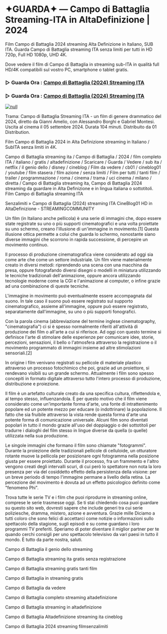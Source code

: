# ✦GUARDA✦ — Campo di Battaglia Streaming-ITA in AltaDefinizione | 2024
Film Campo di Battaglia 2024 streaming Alta Definizione in Italiano, SUB ITA. Guarda Campo di Battaglia streaming ITA senza limiti per tutti in HD 720p, Full HD 1080p, UHD 4K.

Dove vedere il film di Campo di Battaglia in streaming sub-ITA in qualità full HD/4K compatibili sul vostro PC, smartphone o tablet gratis.

### ▷ Guarda Ora : [Campo di Battaglia (2024) Streaming ITA](https://moviecorn-tv.com/it/movie/1174246/campo-di-battaglia.html)

### ▷ Guarda Ora : [Campo di Battaglia (2024) Streaming ITA](https://moviecorn-tv.com/it/movie/1174246/campo-di-battaglia.html)

[![null](https://static.wixstatic.com/media/855a25_043b5abeb4ae4d35ac003198e7fe56ed~mv2.gif)](https://moviecorn-tv.com/it/movie/1174246/campo-di-battaglia.html)

Trama: Campo di Battaglia Streaming ITA - un film di genere drammatico del 2024, diretto da Gianni Amelio, con Alessandro Borghi e Gabriel Montesi. Uscita al cinema il 05 settembre 2024. Durata 104 minuti. Distribuito da 01 Distribution.

Film Campo di Battaglia 2024 in Alta Definizione streaming in Italiano / SubITA senza limiti in 4K.

Campo di Battaglia streaming ita / Campo di Battaglia / 2024 / film completo ITA / italiano / gratis / altadefinizione / Scaricare / Guarda / Vedere / sub ita / netflix / il genio dello / disney / cineblog / Film da vedere / cb01 / cineblog01 / youtube / film stasera / film azione / senza limiti / Film per tutti / tanti film / trailer / programmazione / roma / cinema / trama / uci cinema / milano / diretta / Campo di Battaglia streaming ita, Campo di Battaglia 2024 streaming da guardare in Alta Definizione e in lingua italiana o sottotitoli. Film Campo di Battaglia streaming ITA

Senzalimiti » Campo di Battaglia (2024) streaming ITA CineBlog01 HD in AltaDefinizione - STREAMINGCOMMUNITY

Un film (in Italiano anche pellicola) è una serie di immagini che, dopo essere state registrate su uno o più supporti cinematografici e una volta proiettate su uno schermo, creano l'illusione di un'immagine in movimento.[1] Questa illusione ottica permette a colui che guarda lo schermo, nonostante siano diverse immagini che scorrono in rapida successione, di percepire un movimento continuo.

Il processo di produzione cinematografica viene considerato ad oggi sia come arte che come un settore industriale. Un film viene materialmente creato in diversi metodi: riprendendo una scena con una macchina da presa, oppure fotografando diversi disegni o modelli in miniatura utilizzando le tecniche tradizionali dell'animazione, oppure ancora utilizzando tecnologie moderne come la CGI e l'animazione al computer, o infine grazie ad una combinazione di queste tecniche.

L'immagine in movimento può eventualmente essere accompagnata dal suono. In tale caso il suono può essere registrato sul supporto cinematografico, assieme all'immagine, oppure può essere registrato, separatamente dall'immagine, su uno o più supporti fonografici.

Con la parola cinema (abbreviazione del termine inglese cinematography, "cinematografia") ci si è spesso normalmente riferiti all'attività di produzione dei film o all'arte a cui si riferisce. Ad oggi con questo termine si definisce l'arte di stimolare delle esperienze per comunicare idee, storie, percezioni, sensazioni, il bello o l'atmosfera attraverso la registrazione o il movimento programmato di immagini insieme ad altre stimolazioni sensoriali.[2]

In origine i film venivano registrati su pellicole di materiale plastico attraverso un processo fotochimico che poi, grazie ad un proiettore, si rendevano visibili su un grande schermo. Attualmente i film sono spesso concepiti in formato digitale attraverso tutto l'intero processo di produzione, distribuzione e proiezione.

Il film è un artefatto culturale creato da una specifica cultura, riflettendola e, al tempo stesso, influenzandola. È per questo motivo che il film viene considerato come un'importante forma d'arte, una fonte di intrattenimento popolare ed un potente mezzo per educare (o indottrinare) la popolazione. Il fatto che sia fruibile attraverso la vista rende questa forma d'arte una potente forma di comunicazione universale. Alcuni film sono diventati popolari in tutto il mondo grazie all'uso del doppiaggio o dei sottotitoli per tradurre i dialoghi del film stesso in lingue diverse da quella (o quelle) utilizzata nella sua produzione.

Le singole immagini che formano il film sono chiamate "fotogrammi". Durante la proiezione delle tradizionali pellicole di celluloide, un otturatore rotante muove la pellicola per posizionare ogni fotogramma nella posizione giusta per essere proiettato. Durante il processo, fra un frammento e l'altro vengono creati degli intervalli scuri, di cui però lo spettatore non nota la loro presenza per via del cosiddetto effetto della persistenza della visione: per un breve periodo di tempo l'immagine permane a livello della retina. La percezione del movimento è dovuta ad un effetto psicologico definito come "fenomeno Phi".

Trova tutte le serie TV e i film che puoi riprodurre in streaming online, comprese le serie trasmesse oggi. Se ti stai chiedendo cosa puoi guardare su questo sito web, dovresti sapere che include generi tra cui serie poliziesche, dramma, mistero, azione e avventura. Grazie mille Diciamo a tutti coloro che sono felici di accettarci come notizie o informazioni sullo spettacolo della stagione, sugli episodi e su come guardano i loro programmi TV preferiti. Speriamo di poter diventare il miglior partner per te quando cerchi consigli per uno spettacolo televisivo da vari paesi in tutto il mondo. È tutto da parte nostra, saluti. 

Campo di Battaglia il genio dello streaming

Campo di Battaglia streaming ita gratis senza registrazione

Campo di Battaglia streaming gratis tanti film

Campo di Battaglia in streaming gratis

Campo di Battaglia da vedere

Campo di Battaglia completo streaming altadefinizione

Campo di Battaglia streaming in altadefinizione

Campo di Battaglia Altadefinizione streaming ita cineblog

Campo di Battaglia 2024 streaming filmsenzalimiti
